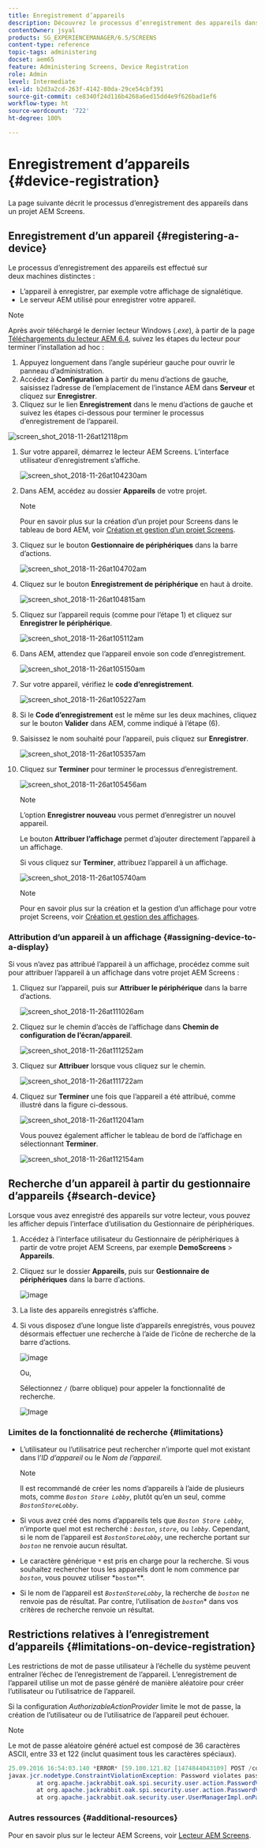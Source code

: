 ```yaml
---
title: Enregistrement d’appareils
description: Découvrez le processus d’enregistrement des appareils dans un projet AEM Screens.
contentOwner: jsyal
products: SG_EXPERIENCEMANAGER/6.5/SCREENS
content-type: reference
topic-tags: administering
docset: aem65
feature: Administering Screens, Device Registration
role: Admin
level: Intermediate
exl-id: b2d3a2cd-263f-4142-80da-29ce54cbf391
source-git-commit: ce8340f24d116b4268a6ed15dd4e9f626bad1ef6
workflow-type: ht
source-wordcount: '722'
ht-degree: 100%

---
```


# Enregistrement d’appareils {#device-registration}

La page suivante décrit le processus d’enregistrement des appareils dans un projet AEM Screens.

## Enregistrement d’un appareil {#registering-a-device}

Le processus d’enregistrement des appareils est effectué sur deux machines distinctes :

* L’appareil à enregistrer, par exemple votre affichage de signalétique.
* Le serveur AEM utilisé pour enregistrer votre appareil.

>[!NOTE]
>
>Après avoir téléchargé le dernier lecteur Windows (*.exe*), à partir de la page [Téléchargements du lecteur AEM 6.4](https://download.macromedia.com/screens/), suivez les étapes du lecteur pour terminer l’installation ad hoc :
>
>1. Appuyez longuement dans l’angle supérieur gauche pour ouvrir le panneau d’administration.
>1. Accédez à **Configuration** à partir du menu d’actions de gauche, saisissez l’adresse de l’emplacement de l’instance AEM dans **Serveur** et cliquez sur **Enregistrer**.
>1. Cliquez sur le lien **Enregistrement** dans le menu d’actions de gauche et suivez les étapes ci-dessous pour terminer le processus d’enregistrement de l’appareil.
>

![screen_shot_2018-11-26at12118pm](assets/screen_shot_2018-11-26at12118pm.png)

1. Sur votre appareil, démarrez le lecteur AEM Screens. L’interface utilisateur d’enregistrement s’affiche.

   ![screen_shot_2018-11-26at104230am](assets/screen_shot_2018-11-26at104230am.png)

1. Dans AEM, accédez au dossier **Appareils** de votre projet.

   >[!NOTE]
   >
   >Pour en savoir plus sur la création d’un projet pour Screens dans le tableau de bord AEM, voir [Création et gestion d’un projet Screens](creating-a-screens-project.md).

1. Cliquez sur le bouton **Gestionnaire de périphériques** dans la barre d’actions.

   ![screen_shot_2018-11-26at104702am](assets/screen_shot_2018-11-26at104702am.png)

1. Cliquez sur le bouton **Enregistrement de périphérique** en haut à droite.

   ![screen_shot_2018-11-26at104815am](assets/screen_shot_2018-11-26at104815am.png)

1. Cliquez sur l’appareil requis (comme pour l’étape 1) et cliquez sur **Enregistrer le périphérique**.

   ![screen_shot_2018-11-26at105112am](assets/screen_shot_2018-11-26at105112am.png)

1. Dans AEM, attendez que l’appareil envoie son code d’enregistrement.

   ![screen_shot_2018-11-26at105150am](assets/screen_shot_2018-11-26at105150am.png)

1. Sur votre appareil, vérifiez le **code d’enregistrement**.

   ![screen_shot_2018-11-26at105227am](assets/screen_shot_2018-11-26at105227am.png)

1. Si le **Code d’enregistrement** est le même sur les deux machines, cliquez sur le bouton **Valider** dans AEM, comme indiqué à l’étape (6).
1. Saisissez le nom souhaité pour l’appareil, puis cliquez sur **Enregistrer**.

   ![screen_shot_2018-11-26at105357am](assets/screen_shot_2018-11-26at105357am.png)

1. Cliquez sur **Terminer** pour terminer le processus d’enregistrement.

   ![screen_shot_2018-11-26at105456am](assets/screen_shot_2018-11-26at105456am.png)

   >[!NOTE]
   >
   >L’option **Enregistrer nouveau** vous permet d’enregistrer un nouvel appareil.
   >
   >Le bouton **Attribuer l’affichage** permet d’ajouter directement l’appareil à un affichage.

   Si vous cliquez sur **Terminer**, attribuez l’appareil à un affichage.

   ![screen_shot_2018-11-26at105740am](assets/screen_shot_2018-11-26at105740am.png)

   >[!NOTE]
   >
   >Pour en savoir plus sur la création et la gestion d’un affichage pour votre projet Screens, voir [Création et gestion des affichages](managing-displays.md).

### Attribution d’un appareil à un affichage {#assigning-device-to-a-display}

Si vous n’avez pas attribué l’appareil à un affichage, procédez comme suit pour attribuer l’appareil à un affichage dans votre projet AEM Screens :

1. Cliquez sur l’appareil, puis sur **Attribuer le périphérique** dans la barre d’actions.

   ![screen_shot_2018-11-26at111026am](assets/screen_shot_2018-11-26at111026am.png)

1. Cliquez sur le chemin d’accès de l’affichage dans **Chemin de configuration de l’écran/appareil**.

   ![screen_shot_2018-11-26at111252am](assets/screen_shot_2018-11-26at111252am.png)

1. Cliquez sur **Attribuer** lorsque vous cliquez sur le chemin.

   ![screen_shot_2018-11-26at111722am](assets/screen_shot_2018-11-26at111722am.png)

1. Cliquez sur **Terminer** une fois que l’appareil a été attribué, comme illustré dans la figure ci-dessous.

   ![screen_shot_2018-11-26at112041am](assets/screen_shot_2018-11-26at112041am.png)

   Vous pouvez également afficher le tableau de bord de l’affichage en sélectionnant **Terminer**.

   ![screen_shot_2018-11-26at112154am](assets/screen_shot_2018-11-26at112154am.png)

## Recherche d’un appareil à partir du gestionnaire d’appareils {#search-device}

Lorsque vous avez enregistré des appareils sur votre lecteur, vous pouvez les afficher depuis l’interface d’utilisation du Gestionnaire de périphériques.

1. Accédez à l’interface utilisateur du Gestionnaire de périphériques à partir de votre projet AEM Screens, par exemple **DemoScreens** > **Appareils**.

1. Cliquez sur le dossier **Appareils**, puis sur **Gestionnaire de périphériques** dans la barre d’actions.

   ![image](/help/user-guide/assets/device-manager/device-manager-1.png)

1. La liste des appareils enregistrés s’affiche.

1. Si vous disposez d’une longue liste d’appareils enregistrés, vous pouvez désormais effectuer une recherche à l’aide de l’icône de recherche de la barre d’actions.

   ![image](/help/user-guide/assets/device-manager/device-manager-2.png)

   Ou,

   Sélectionnez `/` (barre oblique) pour appeler la fonctionnalité de recherche.

   ![Image](/help/user-guide/assets/device-manager/device-manager-3.png)


### Limites de la fonctionnalité de recherche {#limitations}

* L’utilisateur ou l’utilisatrice peut rechercher n’importe quel mot existant dans l’*ID d’appareil* ou le *Nom de l’appareil*.

  >[!NOTE]
  >Il est recommandé de créer les noms d’appareils à l’aide de plusieurs mots, comme *`Boston Store Lobby`*, plutôt qu’en un seul, comme *`BostonStoreLobby`*.

* Si vous avez créé des noms d’appareils tels que *`Boston Store Lobby`*, n’importe quel mot est recherché : *`boston`*, *`store`*, ou *`lobby`*. Cependant, si le nom de l’appareil est *`BostonStoreLobby`*, une recherche portant sur *`boston`* ne renvoie aucun résultat.

* Le caractère générique `*` est pris en charge pour la recherche. Si vous souhaitez rechercher tous les appareils dont le nom commence par *`boston`*, vous pouvez utiliser *`boston`**.

* Si le nom de l’appareil est *`BostonStoreLobby`*, la recherche de *`boston`* ne renvoie pas de résultat. Par contre, l’utilisation de *`boston`** dans vos critères de recherche renvoie un résultat.

## Restrictions relatives à l’enregistrement d’appareils {#limitations-on-device-registration}

Les restrictions de mot de passe utilisateur à l’échelle du système peuvent entraîner l’échec de l’enregistrement de l’appareil. L’enregistrement de l’appareil utilise un mot de passe généré de manière aléatoire pour créer l’utilisateur ou l’utilisatrice de l’appareil.

Si la configuration *AuthorizableActionProvider* limite le mot de passe, la création de l’utilisateur ou de l’utilisatrice de l’appareil peut échouer.

>[!NOTE]
>
>Le mot de passe aléatoire généré actuel est composé de 36 caractères ASCII, entre 33 et 122 (inclut quasiment tous les caractères spéciaux).

```java
25.09.2016 16:54:03.140 *ERROR* [59.100.121.82 [1474844043109] POST /content/screens/svc/registration HTTP/1.1] com.adobe.cq.screens.device.registration.impl.RegistrationServlet Error during device registration
javax.jcr.nodetype.ConstraintViolationException: Password violates password constraint (^(?=.*\d).{7,9}$).
        at org.apache.jackrabbit.oak.spi.security.user.action.PasswordValidationAction.validatePassword(PasswordValidationAction.java:105)
        at org.apache.jackrabbit.oak.spi.security.user.action.PasswordValidationAction.onPasswordChange(PasswordValidationAction.java:76)
        at org.apache.jackrabbit.oak.security.user.UserManagerImpl.onPasswordChange(UserManagerImpl.java:308)
```

### Autres ressources {#additional-resources}

Pour en savoir plus sur le lecteur AEM Screens, voir [Lecteur AEM Screens](working-with-screens-player.md).
